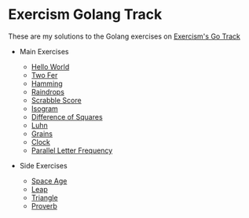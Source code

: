 # Exercism Golang Track

These are my solutions to the Golang exercises on [Exercism's Go Track](https://exercism.io/tracks/go)

- Main Exercises
    - [Hello World](main-exercises/hello-world/README.md)
    - [Two Fer](main-exercises/two-fer/README.md)
    - [Hamming](main-exercises/hamming/README.md)
    - [Raindrops](main-exercises/raindrops/README.md)
    - [Scrabble Score](main-exercises/scrabble-score/README.md)
    - [Isogram](main-exercises/isogram/README.md)
    - [Difference of Squares](main-exercises/difference-of-squares/README.md)
    - [Luhn](main-exercises/luhn/README.md)
    - [Grains](main-exercises/grains/README.md)
    - [Clock](main-exercises/clock/README.md)
    - [Parallel Letter Frequency](main-exercises/parallel-letter-frequency/README.md)

- Side Exercises
    - [Space Age](side-exercises/space-age/README.md)
    - [Leap](side-exercises/leap/README.md)
    - [Triangle](side-exercises/triangle/README.md)
    - [Proverb](side-exercises/proverb/README.md)